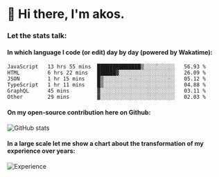 # 👋 Hi there, I'm akos. 


### Let the stats talk:


#### In which language I code (or edit) day by day (powered by Wakatime): 

<!--START_SECTION:waka-->

```text
JavaScript   13 hrs 55 mins  ██████████████▒░░░░░░░░░░   56.93 %
HTML         6 hrs 22 mins   ██████▓░░░░░░░░░░░░░░░░░░   26.09 %
JSON         1 hr 15 mins    █▒░░░░░░░░░░░░░░░░░░░░░░░   05.12 %
TypeScript   1 hr 11 mins    █▒░░░░░░░░░░░░░░░░░░░░░░░   04.88 %
GraphQL      45 mins         ▓░░░░░░░░░░░░░░░░░░░░░░░░   03.11 %
Other        29 mins         ▓░░░░░░░░░░░░░░░░░░░░░░░░   02.03 %
```

<!--END_SECTION:waka-->

#### On my open-source contribution here on Github:
 
![GitHub stats](https://github-readme-stats.vercel.app/api?username=akosbalasko)

#### In a large scale let me show a chart about the transformation of my experience over years:   

![Experience](https://cr-skills-chart-widget.azurewebsites.net/api/api?username=akosbalasko)
